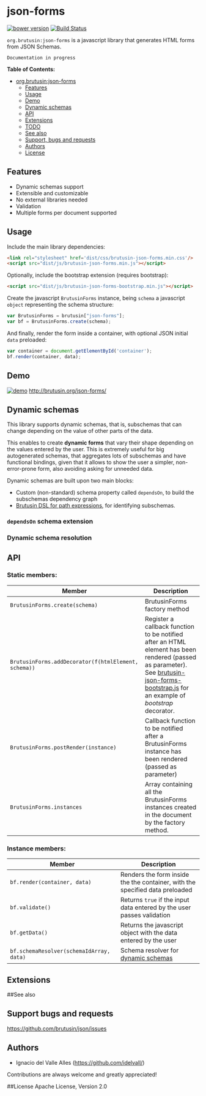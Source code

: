 # json-forms
[![bower version](https://img.shields.io/bower/v/json-forms.svg?style=flat-square)](#bower)
[![Build Status](https://api.travis-ci.org/brutusin/json-forms.svg?branch=master)](https://travis-ci.org/brutusin/json-forms)

`org.brutusin:json-forms` is a javascript library that generates HTML forms from JSON Schemas.

`Documentation in progress` 

**Table of Contents:** 

- [org.brutusin:json-forms](#)
  - [Features](#features)
  - [Usage](#usage)
  - [Demo](#demo)
  - [Dynamic schemas](#dynamic-schemas)
  - [API](#api)
  - [Extensions](#extensions)
  - [TODO](#todo)
  - [See also](#see-also)
  - [Support, bugs and requests](#support-bugs-and-requests)
  - [Authors](#authors)
  - [License](#license)

## Features
* Dynamic schemas support
* Extensible and customizable
* No external libraries needed
* Validation
* Multiple forms per document supported

## Usage
Include the main library dependencies:
```html
<link rel="stylesheet" href='dist/css/brutusin-json-forms.min.css'/>
<script src="dist/js/brutusin-json-forms.min.js"></script>
```
Optionally, include the bootstrap extension (requires bootstrap):
```html
<script src="dist/js/brutusin-json-forms-bootstrap.min.js"></script>
```
Create the javascript `BrutusinForms` instance, being `schema` a javascript `object` representing the schema structure:
```javascript
var BrutusinForms = brutusin["json-forms"];
var bf = BrutusinForms.create(schema);
```
And finally, render the form inside a container, with optional JSON initial `data` preloaded:
```javascript
var container = document.getElementById('container');
bf.render(container, data);
```

## Demo
[![demo](http://brutusin.org/json-forms/img/json-forms.png)](http://brutusin.org/json-forms/)
http://brutusin.org/json-forms/

## Dynamic schemas
This library supports dynamic schemas, that is, subschemas that can change depending on the value of other parts of the data.

This enables to create **dynamic forms** that vary their shape depending on the values entered by the user. This is extremely useful for big autogenerated schemas, that aggregates lots of subschemas and have functional bindings, given that it allows to show the user a simpler, non-error-prone form, also avoiding asking for unneeded data.

Dynamic schemas are built upon two main blocks: 
* Custom (non-standard) schema property called `dependsOn`, to build the subschemas dependency graph 
* [Brutusin DSL for path expressions](https://github.com/brutusin/json#path-expressions), for identifying subschemas.

### `dependsOn` schema extension
### Dynamic schema resolution

## API
### Static members:

Member|Description
------| -------
`BrutusinForms.create(schema)`|BrutusinForms factory method
`BrutusinForms.addDecorator(f(htmlElement, schema))`| Register a callback function to be notified after an HTML element has been rendered (passed as parameter). See [brutusin-json-forms-bootstrap.js](src/js/brutusin-json-forms-bootstrap.js) for an example of *bootstrap* decorator.
`BrutusinForms.postRender(instance)`|Callback function to be notified after a BrutusinForms instance has been rendered (passed as parameter)
`BrutusinForms.instances`|Array containing all the BrutusinForms instances created in the document by the factory method.

### Instance members:

Member|Description
------| -------
`bf.render(container, data)`| Renders the form inside the the container, with the specified data preloaded
`bf.validate()`| Returns `true` if the input data entered by the user passes validation
`bf.getData()`| Returns the javascript object with the data entered by the user
`bf.schemaResolver(schemaIdArray, data)`| Schema resolver for [dynamic schemas](#dynamic-schemas)

## Extensions


##See also

## Support bugs and requests
https://github.com/brutusin/json/issues

## Authors

- Ignacio del Valle Alles (<https://github.com/idelvall/>)

Contributions are always welcome and greatly appreciated!

##License
Apache License, Version 2.0
